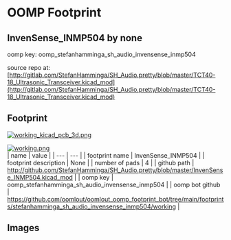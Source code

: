 # OOMP Footprint  
## InvenSense_INMP504  by none  
  
oomp key: oomp_stefanhamminga_sh_audio_invensense_inmp504  
  
source repo at: [http://gitlab.com/StefanHamminga/SH_Audio.pretty/blob/master/TCT40-18_Ultrasonic_Transceiver.kicad_mod](http://gitlab.com/StefanHamminga/SH_Audio.pretty/blob/master/TCT40-18_Ultrasonic_Transceiver.kicad_mod)  
## Footprint  
  
[![working_kicad_pcb_3d.png](working_kicad_pcb_3d_600.png)](working_kicad_pcb_3d.png)  
  
[![working.png](working_600.png)](working.png)  
| name | value | 
| --- | --- | 
| footprint name | InvenSense_INMP504 | 
| footprint description | None | 
| number of pads | 4 | 
| github path | http://github.com/StefanHamminga/SH_Audio.pretty/blob/master/InvenSense_INMP504.kicad_mod | 
| oomp key | oomp_stefanhamminga_sh_audio_invensense_inmp504 | 
| oomp bot github | https://github.com/oomlout/oomlout_oomp_footprint_bot/tree/main/footprints/stefanhamminga_sh_audio_invensense_inmp504/working | 
## Images  
